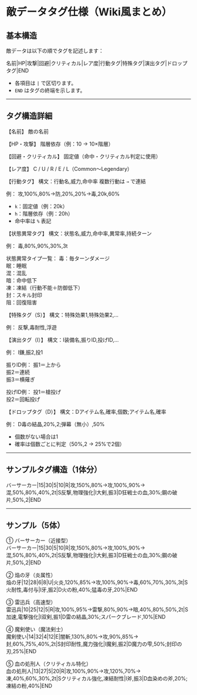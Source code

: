 
# 敵データタグ仕様（Wiki風まとめ）

## 基本構造

敵データは以下の順でタグを記述します：

名前|HP|攻撃|回避|クリティカル|レア度|行動タグ|特殊タグ|演出タグ|ドロップタグ|END

- 各項目は `|` で区切ります。
- `END` はタグの終端を示します。

---

## タグ構造詳細

【名前】
敵の名前

【HP・攻撃】
階層依存（例：10 → 10×階層）

【回避・クリティカル】
固定値（命中・クリティカル判定に使用）

【レア度】
C / U / R / E / L（Common〜Legendary）

【行動タグ】
構文：行動名,威力,命中率
複数行動は `→` で連結

例：
攻,100%,80%→防,20%,20%→毒,20k,60%

- `k`：固定値（例：20k）
- `h`：階層依存（例：20h）
- 命中率は `%` 表記

【状態異常タグ】
構文：状態名,威力,命中率,異常率,持続ターン

例：
毒,80%,90%,30%,3t

状態異常タイプ一覧：
毒：毎ターンダメージ  
眠：睡眠  
混：混乱  
暗：命中低下  
凍：凍結（行動不能＋防御低下）  
封：スキル封印  
阻：回復阻害  

【特殊タグ（S）】
構文：特殊効果1,特殊効果2,...

例：
反撃,毒耐性,浮遊

【演出タグ（I）】
構文：I装備名,振りID,投げID,...

例：
I鎌,振2,投1

振りID例：
振1＝上から  
振2＝連続  
振3＝横薙ぎ  

投げID例：
投1＝槍投げ  
投2＝回転投げ

【ドロップタグ（D）】
構文：Dアイテム名,確率,個数;アイテム名,確率

例：
D毒の結晶,20%,2;弾幕（無小）,50%

- 個数がない場合は1
- 確率は個数ごとに判定（50%,2 → 25%で2個）

---

## サンプルタグ構造（1体分）

バーサーカー|15|30|5|10|R|攻,150%,80%→攻,100%,90%→混,50%,80%,40%,2t|S反撃,物理強化|I大剣,振3|D狂戦士の血,30%;鋼の破片,50%,2|END

---

## サンプル（5体）

① バーサーカー（近接型）  
バーサーカー|15|30|5|10|R|攻,150%,80%→攻,100%,90%→混,50%,80%,40%,2t|S反撃,物理強化|I大剣,振3|D狂戦士の血,30%;鋼の破片,50%,2|END

② 焔の牙（炎属性）  
焔の牙|12|28|6|8|U|火炎,120%,85%→攻,100%,90%→毒,60%,70%,30%,3t|S火耐性,毒付与|I牙,振2|D火の粉,40%;猛毒の牙,20%|END

③ 雷迅兵（高速型）  
雷迅兵|10|25|12|5|R|攻,100%,95%→雷撃,80%,90%→暗,40%,80%,50%,2t|S加速,電撃強化|I双剣,振1|D雷の結晶,30%;スパークブレード,10%|END

④ 魔剣使い（魔法剣士）  
魔剣使い|14|32|4|12|E|闇斬,130%,80%→攻,90%,85%→封,60%,75%,40%,2t|S封印耐性,魔力強化|I魔剣,振2|D魔力の雫,50%;封印の刃,25%|END

⑤ 血の処刑人（クリティカル特化）  
血の処刑人|13|27|5|20|R|攻,100%,90%→攻,120%,70%→凍,40%,60%,30%,2t|Sクリティカル強化,凍結耐性|I斧,振3|D血染めの斧,20%;凍結の粉,40%|END
